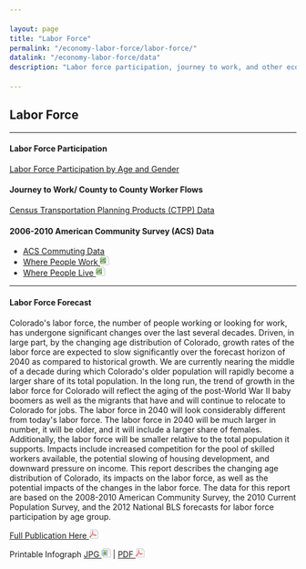 ```yaml
---

layout: page
title: "Labor Force"
permalink: "/economy-labor-force/labor-force/"
datalink: "/economy-labor-force/data"
description: "Labor force participation, journey to work, and other economic data."

---
```



## Labor Force

- - -

#### Labor Force Participation

[Labor Force Participation by Age and Gender](/economy-labor-force/data/labor-force#labor-force-participation)

#### Journey  to Work/ County to County Worker Flows

[Census Transportation Planning Products (CTPP) Data](http://www.fhwa.dot.gov/planning/census_issues/ctpp/data_products/acsdataprod.cfm)

#### 2006-2010 American Community Survey (ACS) Data

- [ACS Commuting Data](http://www.colocode.com/online-code-books.html)
- [Where People Work ![xls](/images/page_white_excel.png 'download xls file')](https://drive.google.com/uc?export=download&id=0B2oqdPZKJqK7MHVfSjhvY2s1c0E)
- [Where People Live ![xls](/images/page_white_excel.png 'download xls file')](https://drive.google.com/uc?export=download&id=0B2oqdPZKJqK7elBFQk5LNjE3Wk0)

- - -

#### Labor Force Forecast

Colorado\'s labor force, the number of people working or looking for work, has undergone significant changes over the last several decades. Driven, in large part, by the changing age distribution of Colorado, growth rates of the labor force are expected to slow significantly over the forecast horizon of 2040 as compared to historical growth. We are currently nearing the middle of a decade during which Colorado\'s older population will rapidly become a larger share of its total population. In the long run, the trend of growth in the labor force for Colorado will reflect the aging of the post-World War II baby boomers as well as the migrants that have and will continue to relocate to Colorado for jobs.  The labor force in 2040 will look considerably different from today\'s labor force. The labor force in 2040 will be much larger in number, it will be older, and it will include a larger share of females. Additionally, the labor force will be smaller relative to the total population it supports. Impacts include increased competition for the pool of skilled workers available, the potential slowing of housing development, and downward pressure on income. This report describes the changing age distribution of Colorado, its impacts on the labor force, as well as the potential impacts of the changes in the labor force. The data for this report are based on the 2008-2010 American Community Survey, the 2010 Current Population Survey, and the 2012 National BLS forecasts for labor force participation by age group.

[Full Publication Here ![pdf](/images/page_white_acrobat.png 'download pdf file')](https://drive.google.com/uc?export=download&id=0B2oqdPZKJqK7T3FqeGdUZDhUOGM)

Printable Infograph [JPG ![image](/images/page_white_picture.png 'download image file')](https://drive.google.com/uc?export=download&id=0B2oqdPZKJqK7RllMT1ZUdXdxU3c) \| [PDF  ![pdf](/images/page_white_acrobat.png 'download pdf file')](https://drive.google.com/uc?export=download&id=0B2oqdPZKJqK7TnNkb2NIUHQtN3c)